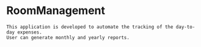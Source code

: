 # RoomManagement
	This application is developed to automate the tracking of the day-to-day expenses.
	User can generate monthly and yearly reports.